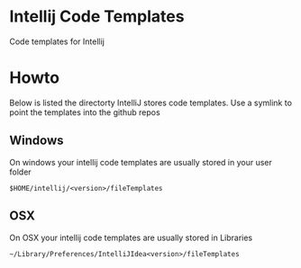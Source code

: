 # Intellij Code Templates

Code templates for Intellij

# Howto

Below is listed the directorty IntelliJ stores code templates. Use a symlink to
point the templates into the github repos

## Windows

On windows your intellij code templates are usually stored in your user folder

```
$HOME/intellij/<version>/fileTemplates
```

## OSX

On OSX your intellij code templates are usually stored in Libraries

```
~/Library/Preferences/IntelliJIdea<version>/fileTemplates
```
